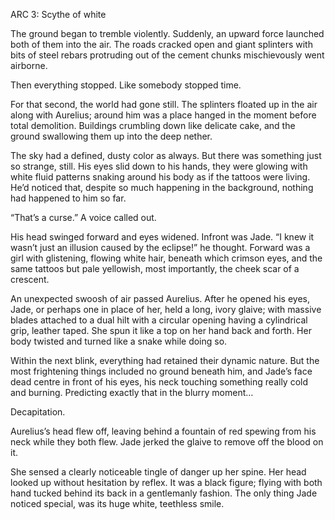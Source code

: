 ARC 3: Scythe of white

The ground began to tremble violently. Suddenly, an upward force launched both of them into the air. The roads cracked open and giant splinters with bits of steel rebars protruding out of the cement chunks mischievously went airborne.

Then everything stopped. Like somebody stopped time.

For that second, the world had gone still. The splinters floated up in the air along with Aurelius; around him was a place hanged in the moment before total demolition. Buildings crumbling down like delicate cake, and the ground swallowing them up into the deep nether.

The sky had a defined, dusty color as always. But there was something just so strange, still. His eyes slid down to his hands, they were glowing with white fluid patterns snaking around his body as if the tattoos were living. He’d noticed that, despite so much happening in the background, nothing had happened to him so far.

“That’s a curse.” A voice called out.

His head swinged forward and eyes widened. Infront was Jade. “I knew it wasn’t just an illusion caused by the eclipse!” he thought. Forward was a girl with glistening, flowing white hair, beneath which crimson eyes, and the same tattoos but pale yellowish, most importantly, the cheek scar of a crescent.

An unexpected swoosh of air passed Aurelius. After he opened his eyes, Jade, or perhaps one in place of her, held a long, ivory glaive; with massive blades attached to a dual hilt with a circular opening having a cylindrical grip, leather taped. She spun it like a top on her hand back and forth. Her body twisted and turned like a snake while doing so.

Within the next blink, everything had retained their dynamic nature. But the most frightening things included no ground beneath him, and Jade’s face dead centre in front of his eyes, his neck touching something really cold and burning. Predicting exactly that in the blurry moment…

Decapitation.

Aurelius’s head flew off, leaving behind a fountain of red spewing from his neck while they both flew. Jade jerked the glaive to remove off the blood on it.

She sensed a clearly noticeable tingle of danger up her spine. Her head looked up without hesitation by reflex. It was a black figure; flying with both hand tucked behind its back in a gentlemanly fashion. The only thing Jade noticed special, was its huge white, teethless smile.

